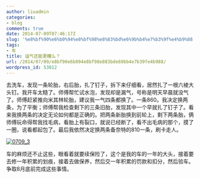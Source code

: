 ```yaml
---
author: liuadmin
categories:
- blog
comments: true
date: 2014-07-09T07:46:17Z
slug: '%e8%bf%90%e6%b0%94%e8%bf%98%e8%83%bd%e6%9b%b4%e7%b3%9f%e4%b9%88'
tags:
- 车
title: 运气还能更糟么？
url: /2014/07/09/e8bf90e6b094e8bf98e883bde69bb4e7b39fe4b988/
wordpress_id: 53012
---
```


去洗车，发现一条轮胎，右后胎，扎了钉子，拆下来仔细看，居然扎了一根六棱大头钉。我开车太糙了。师傅帮忙试水泡，发现却是漏气，号称是明天早晨就没气了。师傅赶紧推向米其林轮胎，建议我一气四条都换了。一条860。我决定换两条，为了平衡；师傅帮我检查剩下的三条旧胎，发现其中一个早就扎了钉子了。看来我换两条的决定无论如何都是正确的。把两条新胎换到前轮上，剩下两条胎，俩师傅玩命得帮我找毛病，看胎上有裂口，就说已经断了，看不出毛病的那个，摸了一圈，说看都起包了。最后我依然决定换两条备奈特的810一条，刷卡走人。

[![0709_3](http://7bv9gn.com1.z0.glb.clouddn.com/wp-content/uploads/2014/07/0709_3-1024x767.jpg)](http://7bv9gn.com1.z0.glb.clouddn.com/wp-content/uploads/2014/07/0709_3.jpg)

车的麻烦还不止这些，眼看着就要续保险了，这个是我的车的一年的大头，接着要去修一年积累的划痕，接着去做保养，然后交一年积累的罚款和扣分，然后验车。争取8月底前完成这些事情。
